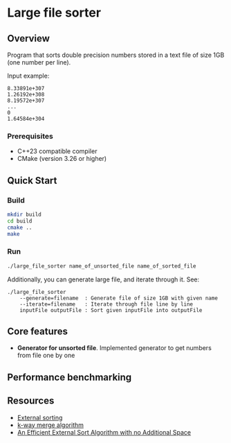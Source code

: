 # Large file sorter  

## Overview
Program that sorts double precision numbers stored in a text file of size 1GB (one number per line). 

Input example:
```text 
8.33891e+307
1.26192e+308
8.19572e+307
...
0
1.64584e+304
```

### Prerequisites
- C++23 compatible compiler
- CMake (version 3.26 or higher)

## Quick Start

### Build
```bash
mkdir build
cd build
cmake ..
make
```

### Run

```bash
./large_file_sorter name_of_unsorted_file name_of_sorted_file
```

Additionally, you can generate large file, and iterate through it. See:
```text
./large_file_sorter 
    --generate=filename  : Generate file of size 1GB with given name 
    --iterate=filename   : Iterate through file line by line
    inputFile outputFile : Sort given inputFile into outputFile
```

## Core features

- **Generator for unsorted file**. Implemented generator to get numbers from file one by one 

## Performance benchmarking 

## Resources 

- [External sorting](https://en.wikipedia.org/wiki/External_sorting)
- [k-way merge algorithm](https://en.wikipedia.org/wiki/K-way_merge_algorithm)
- [An Efficient External Sort Algorithm with no Additional Space](https://www.researchgate.net/publication/220460059_An_Efficient_External_Sort_Algorithm_with_no_Additional_Space_Short_Note)


